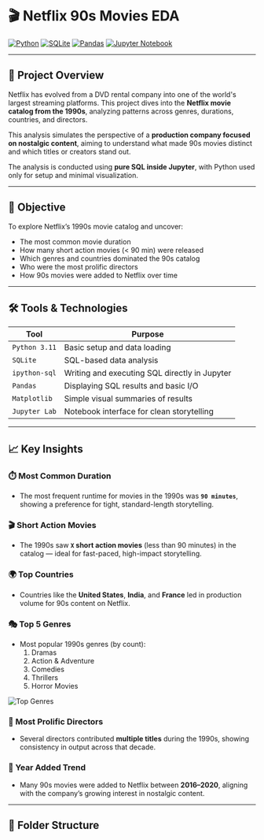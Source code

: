 # 🎬 Netflix 90s Movies EDA

[![Python](https://img.shields.io/badge/Python-3.11-blue)](https://www.python.org/)
[![SQLite](https://img.shields.io/badge/SQLite-Used-lightgrey)](https://www.sqlite.org/)
[![Pandas](https://img.shields.io/badge/Pandas-%3E%3D1.0-green)](https://pandas.pydata.org/)
[![Jupyter Notebook](https://img.shields.io/badge/Jupyter-Notebook-orange)](https://jupyter.org/)

---

## 📌 Project Overview

Netflix has evolved from a DVD rental company into one of the world's largest streaming platforms. This project dives into the **Netflix movie catalog from the 1990s**, analyzing patterns across genres, durations, countries, and directors.

This analysis simulates the perspective of a **production company focused on nostalgic content**, aiming to understand what made 90s movies distinct and which titles or creators stand out.

The analysis is conducted using **pure SQL inside Jupyter**, with Python used only for setup and minimal visualization.

---

## 🎯 Objective

To explore Netflix’s 1990s movie catalog and uncover:

- The most common movie duration
- How many short action movies (< 90 min) were released
- Which genres and countries dominated the 90s catalog
- Who were the most prolific directors
- How 90s movies were added to Netflix over time

---

## 🛠️ Tools & Technologies

| Tool            | Purpose                                       |
|-----------------|------------------------------------------------|
| `Python 3.11`   | Basic setup and data loading                  |
| `SQLite`        | SQL-based data analysis                       |
| `ipython-sql`   | Writing and executing SQL directly in Jupyter |
| `Pandas`        | Displaying SQL results and basic I/O          |
| `Matplotlib`    | Simple visual summaries of results            |
| `Jupyter Lab`   | Notebook interface for clean storytelling     |

---

## 📈 Key Insights

### ⏱️ Most Common Duration
- The most frequent runtime for movies in the 1990s was **`90 minutes`**, showing a preference for tight, standard-length storytelling.

### 🎬 Short Action Movies
- The 1990s saw **`X` short action movies** (less than 90 minutes) in the catalog — ideal for fast-paced, high-impact storytelling.

### 🌍 Top Countries
- Countries like the **United States**, **India**, and **France** led in production volume for 90s content on Netflix.

### 🎭 Top 5 Genres
- Most popular 1990s genres (by count):
  1. Dramas
  2. Action & Adventure
  3. Comedies
  4. Thrillers
  5. Horror Movies

![Top Genres](assets/top5_genres_90s_netflix)

### 🎥 Most Prolific Directors
- Several directors contributed **multiple titles** during the 1990s, showing consistency in output across that decade.

### 📅 Year Added Trend
- Many 90s movies were added to Netflix between **2016–2020**, aligning with the company’s growing interest in nostalgic content.

---

## 📂 Folder Structure

